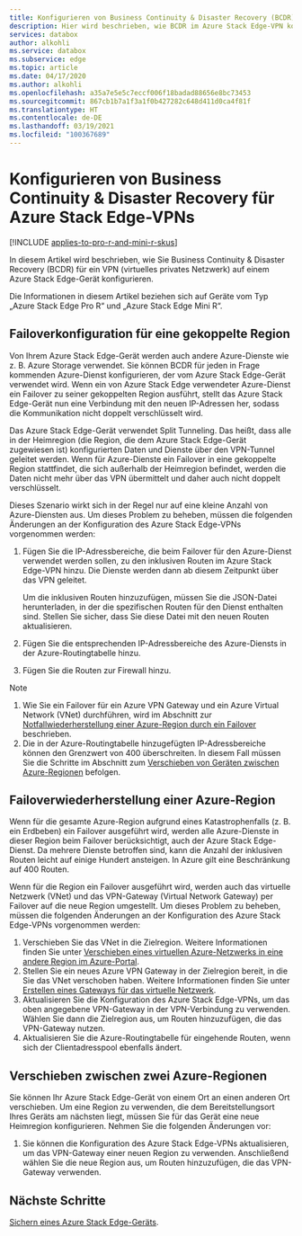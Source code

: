 ```yaml
---
title: Konfigurieren von Business Continuity & Disaster Recovery (BCDR) im Azure Stack Edge-VPN (virtuelles privates Netzwerk)
description: Hier wird beschrieben, wie BCDR im Azure Stack Edge-VPN konfiguriert wird.
services: databox
author: alkohli
ms.service: databox
ms.subservice: edge
ms.topic: article
ms.date: 04/17/2020
ms.author: alkohli
ms.openlocfilehash: a35a7e5e5c7eccf006f18badad88656e8bc73453
ms.sourcegitcommit: 867cb1b7a1f3a1f0b427282c648d411d0ca4f81f
ms.translationtype: HT
ms.contentlocale: de-DE
ms.lasthandoff: 03/19/2021
ms.locfileid: "100367689"
---
```

# <a name="configure-business-continuity-and-disaster-recovery-for-azure-stack-edge-vpn"></a>Konfigurieren von Business Continuity & Disaster Recovery für Azure Stack Edge-VPNs

[!INCLUDE [applies-to-pro-r-and-mini-r-skus](../../includes/azure-stack-edge-applies-to-pro-r-mini-r-sku.md)]

In diesem Artikel wird beschrieben, wie Sie Business Continuity & Disaster Recovery (BCDR) für ein VPN (virtuelles privates Netzwerk) auf einem Azure Stack Edge-Gerät konfigurieren.

Die Informationen in diesem Artikel beziehen sich auf Geräte vom Typ „Azure Stack Edge Pro R“ und „Azure Stack Edge Mini R“.

## <a name="configure-failover-to-a-paired-region"></a>Failoverkonfiguration für eine gekoppelte Region

Von Ihrem Azure Stack Edge-Gerät werden auch andere Azure-Dienste wie z. B. Azure Storage verwendet. Sie können BCDR für jeden in Frage kommenden Azure-Dienst konfigurieren, der vom Azure Stack Edge-Gerät verwendet wird. Wenn ein von Azure Stack Edge verwendeter Azure-Dienst ein Failover zu seiner gekoppelten Region ausführt, stellt das Azure Stack Edge-Gerät nun eine Verbindung mit den neuen IP-Adressen her, sodass die Kommunikation nicht doppelt verschlüsselt wird. 

Das Azure Stack Edge-Gerät verwendet Split Tunneling. Das heißt, dass alle in der Heimregion (die Region, die dem Azure Stack Edge-Gerät zugewiesen ist) konfigurierten Daten und Dienste über den VPN-Tunnel geleitet werden. Wenn für Azure-Dienste ein Failover in eine gekoppelte Region stattfindet, die sich außerhalb der Heimregion befindet, werden die Daten nicht mehr über das VPN übermittelt und daher auch nicht doppelt verschlüsselt. 

Dieses Szenario wirkt sich in der Regel nur auf eine kleine Anzahl von Azure-Diensten aus. Um dieses Problem zu beheben, müssen die folgenden Änderungen an der Konfiguration des Azure Stack Edge-VPNs vorgenommen werden:

1. Fügen Sie die IP-Adressbereiche, die beim Failover für den Azure-Dienst verwendet werden sollen, zu den inklusiven Routen im Azure Stack Edge-VPN hinzu. Die Dienste werden dann ab diesem Zeitpunkt über das VPN geleitet.

    Um die inklusiven Routen hinzuzufügen, müssen Sie die JSON-Datei herunterladen, in der die spezifischen Routen für den Dienst enthalten sind. Stellen Sie sicher, dass Sie diese Datei mit den neuen Routen aktualisieren.
2. Fügen Sie die entsprechenden IP-Adressbereiche des Azure-Diensts in der Azure-Routingtabelle hinzu.
3. Fügen Sie die Routen zur Firewall hinzu.

> [!NOTE]
>
> 1. Wie Sie ein Failover für ein Azure VPN Gateway und ein Azure Virtual Network (VNet) durchführen, wird im Abschnitt zur [Notfallwiederherstellung einer Azure-Region durch ein Failover](#recover-from-a-failed-azure-region) beschrieben.
> 2. Die in der Azure-Routingtabelle hinzugefügten IP-Adressbereiche können den Grenzwert von 400 überschreiten. In diesem Fall müssen Sie die Schritte im Abschnitt zum [Verschieben von Geräten zwischen Azure-Regionen](#move-from-an-azure-region-to-another) befolgen.

## <a name="recover-from-a-failed-azure-region"></a>Failoverwiederherstellung einer Azure-Region

Wenn für die gesamte Azure-Region aufgrund eines Katastrophenfalls (z. B. ein Erdbeben) ein Failover ausgeführt wird, werden alle Azure-Dienste in dieser Region beim Failover berücksichtigt, auch der Azure Stack Edge-Dienst. Da mehrere Dienste betroffen sind, kann die Anzahl der inklusiven Routen leicht auf einige Hundert ansteigen. In Azure gilt eine Beschränkung auf 400 Routen. 

Wenn für die Region ein Failover ausgeführt wird, werden auch das virtuelle Netzwerk (VNet) und das VPN-Gateway (Virtual Network Gateway) per Failover auf die neue Region umgestellt. Um dieses Problem zu beheben, müssen die folgenden Änderungen an der Konfiguration des Azure Stack Edge-VPNs vorgenommen werden:

1. Verschieben Sie das VNet in die Zielregion. Weitere Informationen finden Sie unter [Verschieben eines virtuellen Azure-Netzwerks in eine andere Region im Azure-Portal](../virtual-network/move-across-regions-vnet-portal.md).
2. Stellen Sie ein neues Azure VPN Gateway in der Zielregion bereit, in die Sie das VNet verschoben haben. Weitere Informationen finden Sie unter [Erstellen eines Gateways für das virtuelle Netzwerk](../vpn-gateway/vpn-gateway-howto-point-to-site-resource-manager-portal.md#creategw).
3. Aktualisieren Sie die Konfiguration des Azure Stack Edge-VPNs, um das oben angegebene VPN-Gateway in der VPN-Verbindung zu verwenden. Wählen Sie dann die Zielregion aus, um Routen hinzuzufügen, die das VPN-Gateway nutzen.
4. Aktualisieren Sie die Azure-Routingtabelle für eingehende Routen, wenn sich der Clientadresspool ebenfalls ändert. 

## <a name="move-from-an-azure-region-to-another"></a>Verschieben zwischen zwei Azure-Regionen

Sie können Ihr Azure Stack Edge-Gerät von einem Ort an einen anderen Ort verschieben. Um eine Region zu verwenden, die dem Bereitstellungsort Ihres Geräts am nächsten liegt, müssen Sie für das Gerät eine neue Heimregion konfigurieren. Nehmen Sie die folgenden Änderungen vor:

1. Sie können die Konfiguration des Azure Stack Edge-VPNs aktualisieren, um das VPN-Gateway einer neuen Region zu verwenden. Anschließend wählen Sie die neue Region aus, um Routen hinzuzufügen, die das VPN-Gateway verwenden.

## <a name="next-steps"></a>Nächste Schritte

[Sichern eines Azure Stack Edge-Geräts](azure-stack-edge-gpu-prepare-device-failure.md).